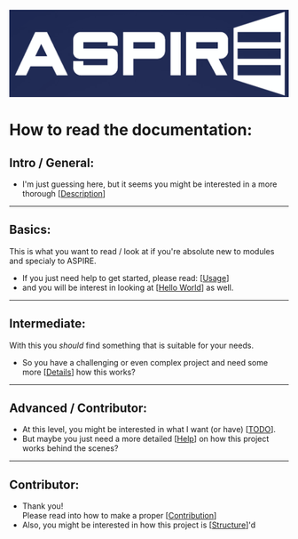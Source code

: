 ![Logo](./ASPIRE_Logo.png)

How to read the documentation:
==============================

Intro / General:
----------------

- I'm just guessing here, but it seems you might be interested in a more thorough [[Description](./Description.md)]

----

Basics:
-------

This is what you want to read / look at if you're absolute new to modules and specialy to ASPIRE.

- If you just need help to get started, please read: [[Usage](./USAGE.md)]
- and you will be interest in looking at [[Hello World](../examples/Hello_World.py)] as well.
<!-- Yes, I'm doing those double brackets on purpose, at least in this file! -->

----

Intermediate:
-------------

With this you *should* find something that is suitable for your needs.

- So you have a challenging or even complex project and need some more [[Details](Details.md)] how this works?

----

Advanced / Contributor:
-----------------------

- At this level, you might be interested in what I want (or have) [[TODO](./TODO.md)].
- But maybe you just need a more detailed [[Help](./HELP.md)] on how this project works behind the scenes?

----

Contributor:
------------
- Thank you! \
Please read into how to make a proper [[Contribution](./Contribution.md)]
- Also, you might be interested in how this project is [[Structure](./Structure.md)]'d